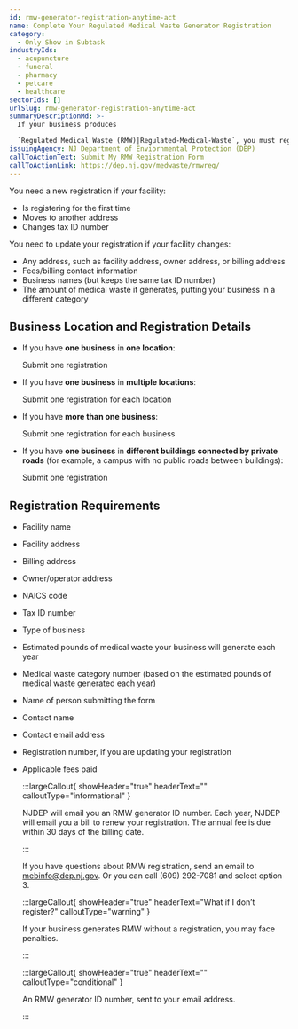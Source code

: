 ```yaml
---
id: rmw-generator-registration-anytime-act
name: Complete Your Regulated Medical Waste Generator Registration
category:
  - Only Show in Subtask
industryIds:
  - acupuncture
  - funeral
  - pharmacy
  - petcare
  - healthcare
sectorIds: []
urlSlug: rmw-generator-registration-anytime-act
summaryDescriptionMd: >-
  If your business produces

  `Regulated Medical Waste (RMW)|Regulated-Medical-Waste`, you must register with the New Jersey Department of Environmental Protection (NJDEP) as an RMW generator.
issuingAgency: NJ Department of Enviornmental Protection (DEP)
callToActionText: Submit My RMW Registration Form
callToActionLink: https://dep.nj.gov/medwaste/rmwreg/
---
```


You need a new registration if your facility:

- Is registering for the first time
- Moves to another address
- Changes tax ID<insert contextual information> number

You need to update your registration if your facility changes:

- Any address, such as facility address, owner address, or billing address
- Fees/billing contact information
- Business names (but keeps the same tax ID number)
- The amount of medical waste it generates, putting your business in a different category

## Business Location and Registration Details

- If you have **one business** in **one location**:

  Submit one registration

- If you have **one business** in **multiple locations**:

  Submit one registration for each location

- If you have **more than one business**:

  Submit one registration for each business

- If you have **one business** in **different buildings connected by private roads** (for example, a campus with no public roads between buildings):

  Submit one registration

## Registration Requirements

- Facility name
- Facility address
- Billing address
- Owner/operator address
- NAICS code <insert contextual information>
- Tax ID number
- Type of business
- Estimated pounds of medical waste your business will generate each year
- Medical waste category number (based on the estimated pounds of medical waste generated each year)
- Name of person submitting the form
- Contact name
- Contact email address
- Registration number, if you are updating your registration
- Applicable fees paid

  :::largeCallout{ showHeader="true" headerText="" calloutType="informational" }

  NJDEP will email you an RMW generator ID number. Each year, NJDEP will email you a bill to renew your registration. The annual fee is due within 30 days of the billing date.

  :::

  If you have questions about RMW registration, send an email to mebinfo@dep.nj.gov. Or you can call (609) 292-7081 and select option 3.

  :::largeCallout{ showHeader="true" headerText="What if I don’t register?" calloutType="warning" }

  If your business generates RMW without a registration, you may face penalties.

  :::

  :::largeCallout{ showHeader="true" headerText="" calloutType="conditional" }

  An RMW generator ID number, sent to your email address.

  :::
